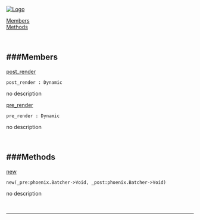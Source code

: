 
[![Logo](http://luxeengine.com/images/logo.png)](index.html)


[Members](#Members)   
[Methods](#Methods)   


&nbsp;   

<a class="lift" name="Members" ></a>
###Members   
---
<a class="lift" name="post_render" href="#post_render">post_render</a>



    post_render : Dynamic

<span class="small_desc_flat"> no description </span>   

<a class="lift" name="pre_render" href="#pre_render">pre_render</a>



    pre_render : Dynamic

<span class="small_desc_flat"> no description </span>   

&nbsp;   

<a class="lift" name="Methods" ></a>
###Methods   
---
<a class="lift" name="new" href="#new">new</a>



    new(_pre:phoenix.Batcher->Void, _post:phoenix.Batcher->Void) 

<span class="small_desc_flat"> no description </span>   



&nbsp;
&nbsp;
&nbsp;

---  


&nbsp;   
&nbsp;   